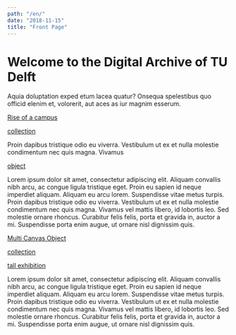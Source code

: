 ```yaml
---
path: "/en/"
date: "2018-11-15"
title: "Front Page"
---
```


# Welcome  to  the  Digital  Archive  of  TU  Delft

Aquia  doluptation  exped  etum  lacea  quatur?  Onsequa  spelestibus  quo  officid  elenim  et,  volorerit,  aut  aces  as  iur  magnim  esserum.



<div class="blocks">
<div class="block cutcorners w-5 h-8 image">

[Rise of a campus](/en/exhibitions/rise-of-a-campus)
</div>
<div class="block cutcorners w-7 h-5 image">

[collection](/en/collections/another-collection)
</div>

<div class="block cutcorners w-3 h-3 info">

Proin dapibus tristique odio eu viverra. Vestibulum ut ex et nulla molestie condimentum nec quis magna. Vivamus

</div>
<div class="block cutcorners w-4 h-7 image">

[object](/en/objects/object-3)
</div>
<div class="block cutcorners w-8 h-4 title">

Lorem ipsum dolor sit amet, consectetur adipiscing elit. Aliquam convallis nibh arcu, ac congue ligula tristique eget. Proin eu sapien id neque imperdiet aliquam. Aliquam eu arcu lorem. Suspendisse vitae metus turpis. Proin dapibus tristique odio eu viverra. Vestibulum ut ex et nulla molestie condimentum nec quis magna. Vivamus vel mattis libero, id lobortis leo. Sed molestie ornare rhoncus. Curabitur felis felis, porta et gravida in, auctor a mi. Suspendisse porta enim augue, ut ornare nisl dignissim quis. 
</div>
<div class="block cutcorners w-4 h-4 image">

[Multi Canvas Object](/en/collections/single-object-collection)
</div>
<div class="block cutcorners w-4 h-4 image">

[collection](/en/collections/another-collection)
</div>
<div class="block cutcorners w-4 h-8 image">

[tall exhibition](/en/exhibitions/test)
</div>
<div class="block cutcorners w-8 h-4 title">

Lorem ipsum dolor sit amet, consectetur adipiscing elit. Aliquam convallis nibh arcu, ac congue ligula tristique eget. Proin eu sapien id neque imperdiet aliquam. Aliquam eu arcu lorem. Suspendisse vitae metus turpis. Proin dapibus tristique odio eu viverra. Vestibulum ut ex et nulla molestie condimentum nec quis magna. Vivamus vel mattis libero, id lobortis leo. Sed molestie ornare rhoncus. Curabitur felis felis, porta et gravida in, auctor a mi. Suspendisse porta enim augue, ut ornare nisl dignissim quis. 
</div>
</div>

